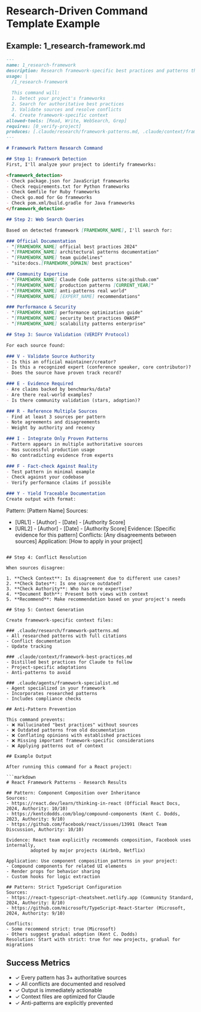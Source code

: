 # Research-Driven Command Template Example

## Example: 1_research-framework.md

```markdown
---
name: 1_research-framework
description: Research framework-specific best practices and patterns through web search
usage: |
  /1_research-framework
  
  This command will:
  1. Detect your project's frameworks
  2. Search for authoritative best practices
  3. Validate sources and resolve conflicts
  4. Create framework-specific context
allowed-tools: [Read, Write, WebSearch, Grep]
requires: [0_verify-project]
produces: [.claude/research/framework-patterns.md, .claude/context/framework-best-practices.md]
---

# Framework Pattern Research Command

## Step 1: Framework Detection
First, I'll analyze your project to identify frameworks:

<framework_detection>
- Check package.json for JavaScript frameworks
- Check requirements.txt for Python frameworks
- Check Gemfile for Ruby frameworks
- Check go.mod for Go frameworks
- Check pom.xml/build.gradle for Java frameworks
</framework_detection>

## Step 2: Web Search Queries

Based on detected framework [FRAMEWORK_NAME], I'll search for:

### Official Documentation
- "[FRAMEWORK_NAME] official best practices 2024"
- "[FRAMEWORK_NAME] architectural patterns documentation"
- "[FRAMEWORK_NAME] team guidelines"
- "site:docs.[FRAMEWORK_DOMAIN] best practices"

### Community Expertise  
- "[FRAMEWORK_NAME] Claude Code patterns site:github.com"
- "[FRAMEWORK_NAME] production patterns [CURRENT_YEAR]"
- "[FRAMEWORK_NAME] anti-patterns real world"
- "[FRAMEWORK_NAME] [EXPERT_NAME] recommendations"

### Performance & Security
- "[FRAMEWORK_NAME] performance optimization guide"
- "[FRAMEWORK_NAME] security best practices OWASP"
- "[FRAMEWORK_NAME] scalability patterns enterprise"

## Step 3: Source Validation (VERIFY Protocol)

For each source found:

### V - Validate Source Authority
- Is this an official maintainer/creator?
- Is this a recognized expert (conference speaker, core contributor)?
- Does the source have proven track record?

### E - Evidence Required
- Are claims backed by benchmarks/data?
- Are there real-world examples?
- Is there community validation (stars, adoption)?

### R - Reference Multiple Sources  
- Find at least 3 sources per pattern
- Note agreements and disagreements
- Weight by authority and recency

### I - Integrate Only Proven Patterns
- Pattern appears in multiple authoritative sources
- Has successful production usage
- No contradicting evidence from experts

### F - Fact-check Against Reality
- Test pattern in minimal example
- Check against your codebase
- Verify performance claims if possible

### Y - Yield Traceable Documentation
Create output with format:
```
Pattern: [Pattern Name]
Sources: 
  - [URL1] - [Author] - [Date] - [Authority Score]
  - [URL2] - [Author] - [Date] - [Authority Score]
Evidence: [Specific evidence for this pattern]
Conflicts: [Any disagreements between sources]
Application: [How to apply in your project]
```

## Step 4: Conflict Resolution

When sources disagree:

1. **Check Context**: Is disagreement due to different use cases?
2. **Check Dates**: Is one source outdated?
3. **Check Authority**: Who has more expertise?
4. **Document Both**: Present both views with context
5. **Recommend**: Make recommendation based on your project's needs

## Step 5: Context Generation

Create framework-specific context files:

### .claude/research/framework-patterns.md
- All researched patterns with full citations
- Conflict documentation
- Update tracking

### .claude/context/framework-best-practices.md  
- Distilled best practices for Claude to follow
- Project-specific adaptations
- Anti-patterns to avoid

### .claude/agents/framework-specialist.md
- Agent specialized in your framework
- Incorporates researched patterns
- Includes compliance checks

## Anti-Pattern Prevention

This command prevents:
- ❌ Hallucinated "best practices" without sources
- ❌ Outdated patterns from old documentation
- ❌ Conflating opinions with established practices
- ❌ Missing important framework-specific considerations
- ❌ Applying patterns out of context

## Example Output

After running this command for a React project:

```markdown
# React Framework Patterns - Research Results

## Pattern: Component Composition over Inheritance
Sources:
- https://react.dev/learn/thinking-in-react (Official React Docs, 2024, Authority: 10/10)
- https://kentcdodds.com/blog/compound-components (Kent C. Dodds, 2023, Authority: 9/10)  
- https://github.com/facebook/react/issues/13991 (React Team Discussion, Authority: 10/10)

Evidence: React team explicitly recommends composition, Facebook uses internally, 
         adopted by major projects (Airbnb, Netflix)

Application: Use component composition patterns in your project:
- Compound components for related UI elements
- Render props for behavior sharing
- Custom hooks for logic extraction

## Pattern: Strict TypeScript Configuration
Sources:
- https://react-typescript-cheatsheet.netlify.app (Community Standard, 2024, Authority: 8/10)
- https://github.com/microsoft/TypeScript-React-Starter (Microsoft, 2024, Authority: 9/10)

Conflicts: 
- Some recommend strict: true (Microsoft)
- Others suggest gradual adoption (Kent C. Dodds)
Resolution: Start with strict: true for new projects, gradual for migrations
```

## Success Metrics

- ✓ Every pattern has 3+ authoritative sources
- ✓ All conflicts are documented and resolved
- ✓ Output is immediately actionable
- ✓ Context files are optimized for Claude
- ✓ Anti-patterns are explicitly prevented
```